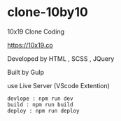 # clone-10by10

10x19 Clone Coding

https://10x19.co

Developed by HTML , SCSS , JQuery

Built by Gulp

use Live Server (VScode Extention)

```
devlope : npm run dev
build : npm run build
deploy : npm run deploy
```
